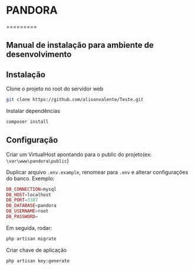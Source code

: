 # PANDORA
=========

Manual de instalação para ambiente de desenvolvimento
----------------------------------------------------

## Instalação

Clone o projeto no root do servidor web

``` bash
git clone https://github.com/alisonvalente/Teste.git
```

Instalar dependências

``` bash
composer install
```

## Configuração

Criar um VirtualHost apontando para o public do projeto(ex: `\var\www\pandora\public`)

Duplicar arquivo `.env.example`, renomear para `.env` e alterar configurações do banco. Exemplo:

```php
DB_CONNECTION=mysql
DB_HOST=localhost
DB_PORT=3307
DB_DATABASE=pandora
DB_USERNAME=root
DB_PASSWORD=
```

Em seguida, rodar:
``` bash
php artisan migrate
```

Criar chave de aplicação

``` bash
php artisan key:generate
```